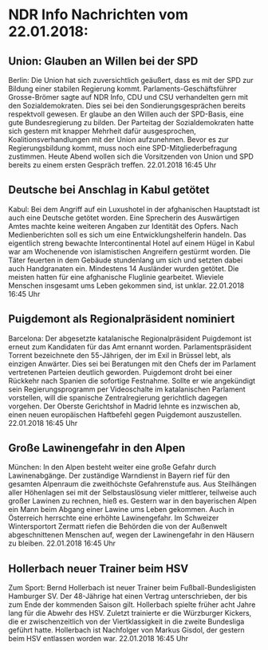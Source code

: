 # NDR Info Nachrichten vom 22.01.2018:


## Union: Glauben an Willen bei der SPD
Berlin:	Die Union hat sich zuversichtlich geäußert, dass es mit der SPD zur Bildung einer stabilen Regierung kommt. Parlaments-Geschäftsführer Grosse-Brömer sagte auf NDR Info, CDU und CSU verhandelten gern mit den Sozialdemokraten. Dies sei bei den Sondierungsgesprächen bereits respektvoll gewesen. Er glaube an den Willen auch der SPD-Basis, eine gute Bundesregierung zu bilden. Der Parteitag der Sozialdemokraten hatte sich gestern mit knapper Mehrheit dafür ausgesprochen, Koalitionsverhandlungen mit der Union aufzunehmen. Bevor es zur Regierungsbildung kommt, muss noch eine SPD-Mitgliederbefragung zustimmen. Heute Abend wollen sich die Vorsitzenden von Union und SPD bereits zu einem ersten Gespräch treffen. 22.01.2018 16:45 Uhr 

## Deutsche bei Anschlag in Kabul getötet
Kabul: Bei dem Angriff auf ein Luxushotel in der afghanischen Hauptstadt ist auch eine Deutsche getötet worden. Eine Sprecherin des Auswärtigen Amtes machte keine weiteren Angaben zur Identität des Opfers. Nach Medienberichten soll es sich um eine Entwicklungshelferin handeln. Das eigentlich streng bewachte Intercontinental Hotel auf einem Hügel in Kabul war am Wochenende von islamistischen Angreifern gestürmt worden. Die Täter feuerten in dem Gebäude stundenlang um sich und setzten dabei auch Handgranaten ein. Mindestens 14 Ausländer wurden getötet. Die meisten hatten für eine afghanische Fluglinie gearbeitet. Wieviele Menschen insgesamt ums Leben gekommen sind, ist unklar. 22.01.2018 16:45 Uhr 

## Puigdemont als Regionalpräsident nominiert
Barcelona: Der abgesetzte katalanische Regionalpräsident Puigdemont ist erneut zum Kandidaten für das Amt ernannt worden. Parlamentspräsident Torrent bezeichnete den 55-Jährigen, der im Exil in Brüssel lebt, als einzigen Anwärter. Dies sei bei Beratungen mit den Chefs der im Parlament vertretenen Parteien deutlich geworden. Puigdemont droht bei einer Rückkehr nach Spanien die sofortige Festnahme. Sollte er wie angekündigt sein Regierungsprogramm per Videoschalte im katalanischen Parlament vorstellen, will die spanische Zentralregierung gerichtlich dagegen vorgehen. Der Oberste Gerichtshof in Madrid lehnte es inzwischen ab, einen neuen europäischen Haftbefehl gegen Puigdemont auszustellen. 22.01.2018 16:45 Uhr 

## Große Lawinengefahr in den Alpen
München: In den Alpen besteht weiter eine große Gefahr durch Lawinenabgänge. Der zuständige Warndienst in Bayern rief für den gesamten Alpenraum die zweithöchste Gefahrenstufe aus. Aus Steilhängen aller Höhenlagen sei mit der Selbstauslösung vieler mittlerer, teilweise auch großer Lawinen zu rechnen, hieß es. Gestern war in den bayerischen Alpen ein Mann beim Abgang einer Lawine ums Leben gekommen. Auch in Österreich herrschte eine erhöhte Lawinengefahr. Im Schweizer Wintersportort Zermatt riefen die Behörden die von der Außenwelt abgeschnittenen Menschen auf, wegen der Lawinengefahr in den Häusern zu bleiben. 22.01.2018 16:45 Uhr 

## Hollerbach neuer Trainer beim HSV
Zum Sport:	Bernd Hollerbach ist neuer Trainer beim Fußball-Bundesligisten Hamburger SV. Der 48-Jährige hat einen Vertrag unterschrieben, der bis zum Ende der kommenden Saison gilt. Hollerbach spielte früher acht Jahre lang für die Abwehr des HSV. Zuletzt trainierte er die Würzburger Kickers, die er zwischenzeitlich von der Viertklassigkeit in die zweite Bundesliga geführt hatte. Hollerbach ist Nachfolger von Markus Gisdol, der gestern beim HSV entlassen worden war. 22.01.2018 16:45 Uhr 

